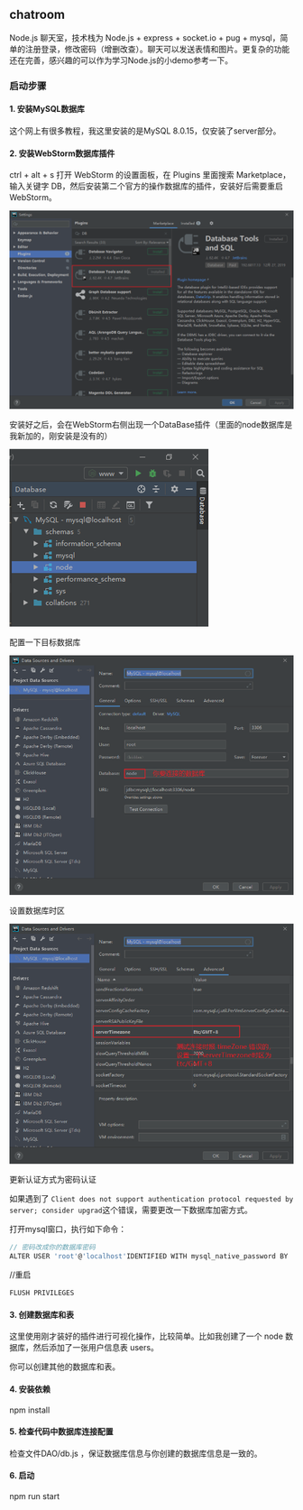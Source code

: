 ## chatroom

Node.js 聊天室，技术栈为 Node.js + express + socket.io + pug + mysql，简单的注册登录，修改密码（增删改查）。聊天可以发送表情和图片。更复杂的功能还在完善，感兴趣的可以作为学习Node.js的小demo参考一下。

### 启动步骤

#### 1. 安装MySQL数据库

这个网上有很多教程，我这里安装的是MySQL 8.0.15，仅安装了server部分。

#### 2. 安装WebStorm数据库插件

ctrl + alt + s 打开 WebStorm 的设置面板，在 Plugins 里面搜索 Marketplace，输入关键字 DB，然后安装第二个官方的操作数据库的插件，安装好后需要重启WebStorm。

![安装插件](./setup-img/Snipaste_2020-01-06_13-55-13.png)

安装好之后，会在WebStorm右侧出现一个DataBase插件（里面的node数据库是我新加的，刚安装是没有的）

![DataBase插件](./setup-img/Snipaste_2020-01-06_13-56-07.png)

配置一下目标数据库

![配置数据库](./setup-img/Snipaste_2020-01-06_14-18-00.png)

设置数据库时区

![设置时区](./setup-img/Snipaste_2020-01-06_14-20-04.png)

更新认证方式为密码认证

如果遇到了 `Client does not support authentication protocol requested by server; consider upgrad`这个错误，需要更改一下数据库加密方式。

打开mysql窗口，执行如下命令：

```js
// 密码改成你的数据库密码
ALTER USER 'root'@'localhost'IDENTIFIED WITH mysql_native_password BY '密码'
```
//重启
```js
FLUSH PRIVILEGES
```


#### 3. 创建数据库和表

这里使用刚才装好的插件进行可视化操作，比较简单。比如我创建了一个 node 数据库，然后添加了一张用户信息表 users。


你可以创建其他的数据库和表。

#### 4. 安装依赖

npm install 


#### 5. 检查代码中数据库连接配置

检查文件DAO/db.js ，保证数据库信息与你创建的数据库信息是一致的。


#### 6. 启动

npm run start

